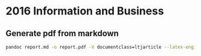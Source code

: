 # 2016 Information and Business

## Generate pdf from markdown

```sh
pandoc report.md -o report.pdf -V documentclass=ltjarticle --latex-engine=lualatex
```
